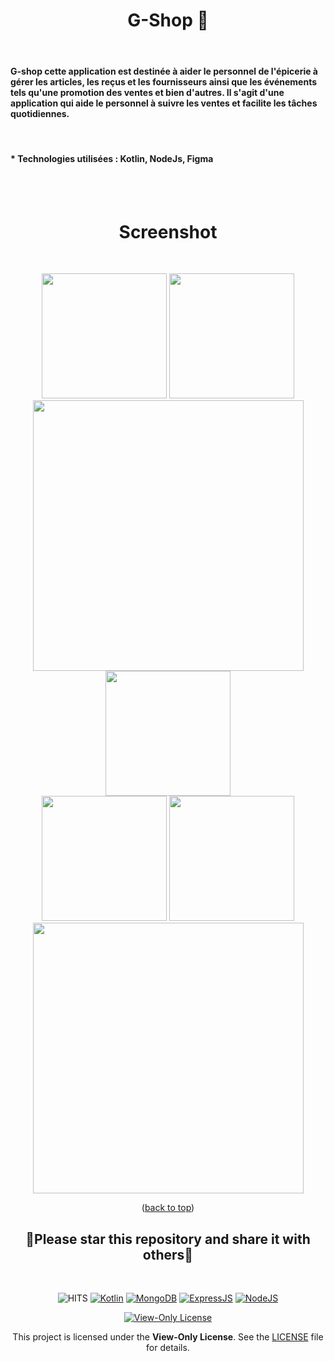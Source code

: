 <div id="top"></div>
<h1 align="center"> G-Shop 📱 </h1>
<br/>
<h4> G-shop cette application est destinée à aider le personnel de l'épicerie à gérer les articles, les reçus et les fournisseurs ainsi que les événements tels qu'une promotion des ventes et bien d'autres. Il s'agit d'une application qui aide le personnel à suivre les ventes et facilite les tâches quotidiennes.</h4>
<br/>
<h4> * Technologies utilisées : Kotlin, NodeJs, Figma </h4>
<br/>

<br/>
<h1 align="center"> Screenshot </h1>
<br/>


<p align=center>
    <div align="center">
     <img  width = "200px" src ="https://github.com/dhiaeddine-bouslimi-esprit-tn/Grocery-Shop-Kotlin/assets/64777337/bda001a6-186d-4eb0-9f1c-35c21fa55f4c"/>
      <img  width = "200px" src="https://github.com/dhiaeddine-bouslimi-esprit-tn/Grocery-Shop-Kotlin/assets/64777337/63ccf7e9-de1c-452d-a91f-2b78e2c047c7" />
      <img  height="433px" src="https://github.com/dhiaeddine-bouslimi-esprit-tn/Grocery-Shop-Kotlin/assets/64777337/896b0a0e-cdea-4a2e-bb41-f8e647a18c09"/>
      <img  width = "200px" src ="https://github.com/dhiaeddine-bouslimi-esprit-tn/Grocery-Shop-Kotlin/assets/64777337/47de61d6-c859-46b5-a043-74adf8dcd604"/>
      <br>
     <img  width = "200px" src ="https://github.com/dhiaeddine-bouslimi-esprit-tn/Grocery-Shop-Kotlin/assets/64777337/e4ac6794-733f-482a-8858-2d93ae9c5f81"/>
      <img  width = "200px" src="https://github.com/dhiaeddine-bouslimi-esprit-tn/Grocery-Shop-Kotlin/assets/64777337/de93863e-745e-4654-ae65-60d555167ebf" />
      <img  height="433px" src="https://github.com/dhiaeddine-bouslimi-esprit-tn/Grocery-Shop-Kotlin/assets/64777337/61f47556-003c-4242-9023-15881804d913"/>
    </div>
</p>

<p align="center">(<a href="#top">back to top</a>)</p>

<div align=center>

<h2>🌟Please star this repository and share it with others🌟</h2>


</div>

<br>

<div align=center>

![HITS](https://hits.seeyoufarm.com/api/count/incr/badge.svg?url=https://github.com/yassindaboussi/Discovery-Android&count_bg=#79C83D&title_bg=#555555&icon=&icon_color=#E7E7E7&title=PAGE+VIEWS&edge_flat=false)
[![Kotlin](https://img.shields.io/badge/Kotlin-blueviolet.svg)](https://kotlinlang.org)
[![MongoDB](https://img.shields.io/badge/MongoDB-brightgreen.svg)](https://mongodb.com)
[![ExpressJS](https://img.shields.io/badge/ExpressJs-orange.svg)](https://expressjs.com)
[![NodeJS](https://img.shields.io/badge/ExpressJs-brightgreen.svg)](https://nodejs.org)
    

  
    
[![View-Only License](https://img.shields.io/badge/License-View--Only-red.svg?style=flat-square)](LICENSE.md)

This project is licensed under the **View-Only License**. See the [LICENSE](LICENSE) file for details.


</p>

</div>


